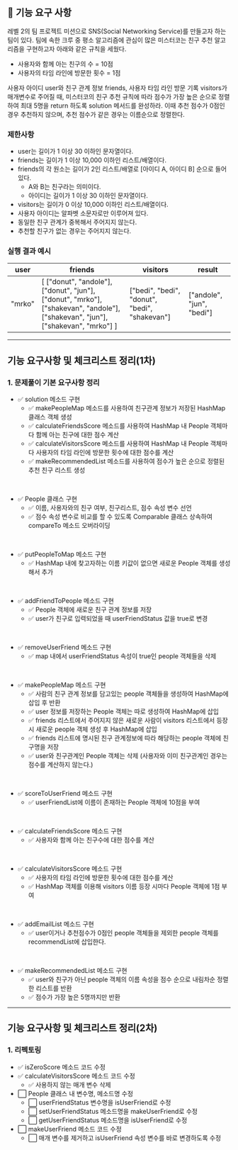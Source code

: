 ## 🚀 기능 요구 사항

레벨 2의 팀 프로젝트 미션으로 SNS(Social Networking Service)를 만들고자 하는 팀이 있다. 팀에 속한 크루 중 평소 알고리즘에 관심이 많은 미스터코는 친구 추천 알고리즘을 구현하고자 아래와 같은 규칙을 세웠다.

- 사용자와 함께 아는 친구의 수 = 10점 
- 사용자의 타임 라인에 방문한 횟수 = 1점

사용자 아이디 user와 친구 관계 정보 friends, 사용자 타임 라인 방문 기록 visitors가 매개변수로 주어질 때, 미스터코의 친구 추천 규칙에 따라 점수가 가장 높은 순으로 정렬하여 최대 5명을 return 하도록 solution 메서드를 완성하라. 이때 추천 점수가 0점인 경우 추천하지 않으며, 추천 점수가 같은 경우는 이름순으로 정렬한다.

### 제한사항

- user는 길이가 1 이상 30 이하인 문자열이다.
- friends는 길이가 1 이상 10,000 이하인 리스트/배열이다.
- friends의 각 원소는 길이가 2인 리스트/배열로 [아이디 A, 아이디 B] 순으로 들어있다.
  - A와 B는 친구라는 의미이다.
  - 아이디는 길이가 1 이상 30 이하인 문자열이다.
- visitors는 길이가 0 이상 10,000 이하인 리스트/배열이다.
- 사용자 아이디는 알파벳 소문자로만 이루어져 있다.
- 동일한 친구 관계가 중복해서 주어지지 않는다.
- 추천할 친구가 없는 경우는 주어지지 않는다.

### 실행 결과 예시

| user | friends | visitors | result |
| --- | --- | --- | --- |
| "mrko" | [ ["donut", "andole"], ["donut", "jun"], ["donut", "mrko"], ["shakevan", "andole"], ["shakevan", "jun"], ["shakevan", "mrko"] ] | ["bedi", "bedi", "donut", "bedi", "shakevan"] | ["andole", "jun", "bedi"] |

---

## 기능 요구사항 및 체크리스트 정리(1차)

### 1. 문제풀이 기본 요구사항 정리
- ✅ solution 메소드 구현
  - ✅ makePeopleMap 메소드를 사용하여 친구관계 정보가 저장된 HashMap 클래스 객체 생성
  - ✅ calculateFriendsScore 메소드를 사용하여 HashMap 내 People 객체마다 함께 아는 친구에 대한 점수 계산
  - ✅ calculateVisitorsScore 메소드를 사용하여 HashMap 내 People 객체마다 사용자의 타임 라인에 방문한 횟수에 대한 점수를 계산
  - ✅ makeRecommendedList 메소드를 사용하여 점수가 높은 순으로 정렬된 추천 친구 리스트 생성

<br/>

- ✅ People 클래스 구현
  - ✅ 이름, 사용자와의 친구 여부, 친구리스트, 점수 속성 변수 선언
  - ✅ 점수 속성 변수로 비교를 할 수 있도록 Comparable 클래스 상속하여 compareTo 메소드 오버라이딩

<br/>

- ✅ putPeopleToMap 메소드 구현
  - ✅ HashMap 내에 찾고자하는 이름 키값이 없으면 새로운 People 객체를 생성해서 추가

<br/>

- ✅ addFriendToPeople 메소드 구현
  - ✅ People 객체에 새로운 친구 관계 정보를 저장
  - ✅ user가 친구로 입력되었을 때 userFriendStatus 값을 true로 변경

<br/>

- ✅ removeUserFriend 메소드 구현
  - ✅ map 내에서 userFriendStatus 속성이 true인 people 객체들을 삭제

<br/>

- ✅ makePeopleMap 메소드 구현
  - ✅ 사람의 친구 관계 정보를 담고있는 people 객체들을 생성하여 HashMap에 삽입 후 반환
  - ✅ user 정보를 저장하는 People 객체는 따로 생성하여 HashMap에 삽입
  - ✅ friends 리스트에서 주어지지 않은 새로운 사람이 visitors 리스트에서 등장 시 새로운 people 객체 생성 후 HashMap에 삽입
  - ✅ friends 리스트에 명시된 친구 관계정보에 따라 해당하는 people 객체에 친구명을 저장
  - ✅ user와 친구관계인 People 객체는 삭제 (사용자와 이미 친구관계인 경우는 점수를 계산하지 않는다.)

<br/>

- ✅ scoreToUserFriend 메소드 구현
  - ✅ userFriendList에 이름이 존재하는 People 객체에 10점을 부여

<br/>

- ✅ calculateFriendsScore 메소드 구현
  - ✅ 사용자와 함께 아는 친구수에 대한 점수를 계산

<br/>

- ✅ calculateVisitorsScore 메소드 구현
  - ✅ 사용자의 타임 라인에 방문한 횟수에 대한 점수를 계산
  - ✅ HashMap 객체를 이용해 visitors 이름 등장 시마다 People 객체에 1점 부여

<br/>

- ✅ addEmailList 메소드 구현
  - ✅ user이거나 추천점수가 0점인 people 객체들을 제외한 people 객체를 recommendList에 삽입한다.

<br/>

- ✅ makeRecommendedList 메소드 구현
  - ✅ user와 친구가 아닌 people 객체의 이름 속성을 점수 순으로 내림차순 정렬한 리스트를 반환
  - ✅ 점수가 가장 높은 5명까지만 반환

---

## 기능 요구사항 및 체크리스트 정리(2차)

### 1. 리펙토링
- ✅ isZeroScore 메소드 코드 수정
- ✅ calculateVisitorsScore 메소드 코드 수정
  - ✅ 사용하지 않는 매개 변수 삭제
- ⬜ People 클래스 내 변수명, 메소드명 수정
  - ⬜ userFriendStatus 변수명을 isUserFriend로 수정
  - ⬜ setUserFriendStatus 메소드명을 makeUserFriend로 수정
  - ⬜ getUserFriendStatus 메소드명을 isUserFriend로 수정
- ⬜ makeUserFriend 메소드 코드 수정
  - ⬜ 매개 변수를 제거하고 isUserFriend 속성 변수를 바로 변경하도록 수정
